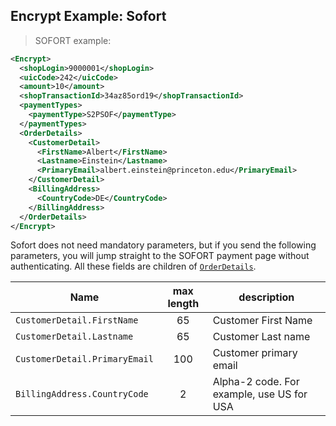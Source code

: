 
## Encrypt Example: Sofort 

> SOFORT example: 

```xml
<Encrypt>
  <shopLogin>9000001</shopLogin>
  <uicCode>242</uicCode>
  <amount>10</amount>
  <shopTransactionId>34az85ord19</shopTransactionId>
  <paymentTypes>
    <paymentType>S2PSOF</paymentType>
  </paymentTypes>
  <OrderDetails>
    <CustomerDetail>
      <FirstName>Albert</FirstName>
      <Lastname>Einstein</Lastname>
      <PrimaryEmail>albert.einstein@princeton.edu</PrimaryEmail>
    </CustomerDetail>
    <BillingAddress>
      <CountryCode>DE</CountryCode>
    </BillingAddress>
  </OrderDetails>
</Encrypt>
``` 

Sofort does not need mandatory parameters, but if you send the following parameters, you will jump straight to the SOFORT payment page without authenticating. All these fields are children of [`OrderDetails`](#orderdetails).

| Name | max length | description |
| ---- | :--------: | ----------- |
| `CustomerDetail.FirstName` |  65  | Customer First Name |
| `CustomerDetail.Lastname` |  65  | Customer Last name |
| `CustomerDetail.PrimaryEmail` |  100  | Customer primary email |
| `BillingAddress.CountryCode` |  2  | Alpha-2 code. For example, use US for USA |


